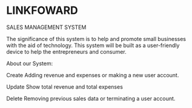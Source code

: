 # LINKFOWARD

SALES MANAGEMENT SYSTEM

The significance of this system is to help and promote
small businesses with the aid of technology. This system
will be built as a user-friendly device to help the
entrepreneurs and consumer.

About our System:

Create
Adding revenue and expenses or making a new
user account.

Update
Show total revenue and total expenses

Delete
Removing previous sales data or terminating a
user account.
